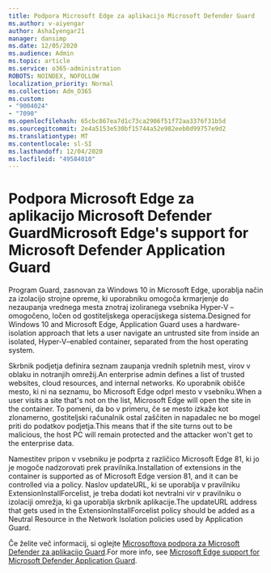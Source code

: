 ```yaml
---
title: Podpora Microsoft Edge za aplikacijo Microsoft Defender Guard
ms.author: v-aiyengar
author: AshaIyengar21
manager: dansimp
ms.date: 12/05/2020
ms.audience: Admin
ms.topic: article
ms.service: o365-administration
ROBOTS: NOINDEX, NOFOLLOW
localization_priority: Normal
ms.collection: Adm_O365
ms.custom:
- "9004024"
- "7090"
ms.openlocfilehash: 65cbc867ea7d1c73ca2906f51f72aa3376f31b5d
ms.sourcegitcommit: 2e4a5153e530bf15744a52e982eeb0d99757e9d2
ms.translationtype: MT
ms.contentlocale: sl-SI
ms.lasthandoff: 12/04/2020
ms.locfileid: "49584010"
---
```

# <a name="microsoft-edges-support-for-microsoft-defender-application-guard"></a><span data-ttu-id="aa52a-102">Podpora Microsoft Edge za aplikacijo Microsoft Defender Guard</span><span class="sxs-lookup"><span data-stu-id="aa52a-102">Microsoft Edge's support for Microsoft Defender Application Guard</span></span>

<span data-ttu-id="aa52a-103">Program Guard, zasnovan za Windows 10 in Microsoft Edge, uporablja način za izolacijo strojne opreme, ki uporabniku omogoča krmarjenje do nezaupanja vrednega mesta znotraj izoliranega vsebnika Hyper-V – omogočeno, ločen od gostiteljskega operacijskega sistema.</span><span class="sxs-lookup"><span data-stu-id="aa52a-103">Designed for Windows 10 and Microsoft Edge, Application Guard uses a hardware-isolation approach that lets a user navigate an untrusted site from inside an isolated, Hyper-V–enabled container, separated from the host operating system.</span></span>

<span data-ttu-id="aa52a-104">Skrbnik podjetja definira seznam zaupanja vrednih spletnih mest, virov v oblaku in notranjih omrežij.</span><span class="sxs-lookup"><span data-stu-id="aa52a-104">An enterprise admin defines a list of trusted websites, cloud resources, and internal networks.</span></span> <span data-ttu-id="aa52a-105">Ko uporabnik obišče mesto, ki ni na seznamu, bo Microsoft Edge odprl mesto v vsebniku.</span><span class="sxs-lookup"><span data-stu-id="aa52a-105">When a user visits a site that's not on the list, Microsoft Edge will open the site in the container.</span></span> <span data-ttu-id="aa52a-106">To pomeni, da bo v primeru, če se mesto izkaže kot zlonamerno, gostiteljski računalnik ostal zaščiten in napadalec ne bo mogel priti do podatkov podjetja.</span><span class="sxs-lookup"><span data-stu-id="aa52a-106">This means that if the site turns out to be malicious, the host PC will remain protected and the attacker won't get to the enterprise data.</span></span>

<span data-ttu-id="aa52a-107">Namestitev pripon v vsebniku je podprta z različico Microsoft Edge 81, ki jo je mogoče nadzorovati prek pravilnika.</span><span class="sxs-lookup"><span data-stu-id="aa52a-107">Installation of extensions in the container is supported as of Microsoft Edge version 81, and it can be controlled via a policy.</span></span> <span data-ttu-id="aa52a-108">Naslov updateURL, ki se uporablja v pravilniku ExtensionInstallForcelist, je treba dodati kot nevtralni vir v pravilniku o izolaciji omrežja, ki ga uporablja skrbnik aplikacije.</span><span class="sxs-lookup"><span data-stu-id="aa52a-108">The updateURL address that gets used in the ExtensionInstallForcelist policy should be added as a Neutral Resource in the Network Isolation policies used by Application Guard.</span></span>

<span data-ttu-id="aa52a-109">Če želite več informacij, si oglejte [Microsoftova podpora za Microsoft Defender za aplikacijo Guard](https://go.microsoft.com/fwlink/?linkid=2134229).</span><span class="sxs-lookup"><span data-stu-id="aa52a-109">For more info, see [Microsoft Edge support for Microsoft Defender Application Guard](https://go.microsoft.com/fwlink/?linkid=2134229).</span></span>

